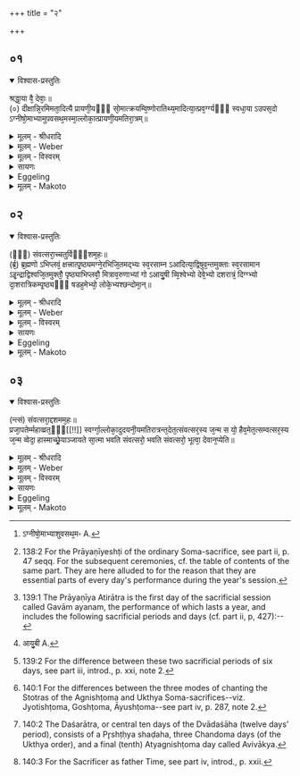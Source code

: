 +++
title = "२"

+++


##  ०१

<details open><summary>विश्वास-प्रस्तुतिः</summary>

श्रद्धा᳘या वै᳘ देवाः᳘॥  
(०) दीक्षान्नि᳘रमिमता᳘दित्यै प्रायणी᳘यᳫँ᳭ सो᳘मात्क्रयम्वि᳘ष्णोरातिथ्य᳘मादित्या᳘त्प्रव᳘र्ग्ग्यᳫँ᳭ स्वधा᳘या ऽउपस᳘दो ऽग्नीषो᳘माभ्यामुपवसथ᳘मस्मा᳘ल्लोका᳘त्प्रायणी᳘यमतिरा᳘त्रम्॥
</details>

<details><summary>मूलम् - श्रीधरादि</summary>

श्रद्धा᳘या वै᳘ देवाः᳘॥  
(०) दीक्षान्नि᳘रमिमता᳘दित्यै प्रायणी᳘यᳫँ᳭ सो᳘मात्क्रयम्वि᳘ष्णोरातिथ्य᳘मादित्या᳘त्प्रव᳘र्ग्ग्यᳫँ᳭ स्वधा᳘या ऽउपस᳘दो ऽग्नीषो᳘माभ्यामुपवसथ᳘मस्मा᳘ल्लोका᳘त्प्रायणी᳘यमतिरा᳘त्रम्॥
</details>

<details><summary>मूलम् - Weber</summary>

श्रद्धा᳘या वै᳘ देवाः᳘ ॥  
दीक्षां नि᳘रमिमता᳘दित्यै प्रायणी᳘यँ सो᳘मात्क्रयं वि᳘ष्णोरातिथ्य᳘मादित्या᳘त्प्रव᳘र्ग्यँ स्वधा᳘या उपस᳘दोऽग्नीषो᳘माभ्यामुपवसथ᳘मस्मा᳘ल्लोका᳘त्प्रायणी᳘यमतिरा᳘त्रँ᳘ [^wbr_1] ॥  

[^wbr_1]: ऽग्नीषो᳘माभ्याशुवसथ᳘म॰ A.
</details>

<details><summary>मूलम् - विस्वरम्</summary>


</details>

<details><summary>सायणः</summary>

…
</details>

<details><summary>Eggeling</summary>

1. Verily, from out of faith the gods fashioned the initiation, from out of Aditi the opening (sacrifice [^egg_424]), from out of Soma the buying (of Soma-plants), from out of Vishṇu the guest-offering, from out of the sun the Pravargya, from out of the Svadhā (the food of departed ancestors) the Upasads,

[^egg_424]: 138:2 For the Prāyaṇīyeshṭi of the ordinary Soma-sacrifice, see part ii, p. 47 seqq. For the subsequent ceremonies, cf. the table of contents of the same part. They are here alluded to for the reason that they are essential parts of every day's performance during the year's session.

from out of Agni and Soma the day of fasting, and from out of this world the opening Atirātra [^egg_425].

[^egg_425]: 139:1 The Prāyaṇīya Atirātra is the first day of the sacrificial session called Gavām ayanam, the performance of which lasts a year, and includes the following sacrificial periods and days (cf. part ii, p, 427):--
</details>

<details><summary>मूलम् - Makoto</summary>

श्रद्धा꣡या꣡ वै꣡ देवाः꣡ ।॥  
दीक्षां꣡ नि꣡रमिमता꣡दित्यै प्रा꣡यणी꣡यꣳ सो꣡मा꣡त् क्रयं꣡ वि꣡ष्णोर् आ꣡तिथ्य꣡म् आ꣡दित्या꣡त् प्रव꣡र्ग्यꣳ स्वधा꣡या꣡ उपस꣡दो ऽग्नीषो꣡मा꣡भ्या꣡म् उपवसथ꣡म् अस्मा꣡ल् लोका꣡त् प्रा꣡यणी꣡यम् अतिरा꣡त्रꣳ꣡ ॥॥
</details>


##  ०२


<details open><summary>विश्वास-प्रस्तुतिः</summary>

(ᳫँ᳭) संवत्सरा᳘च्चतुर्विᳫँ᳭शम᳘हः॥  
(र्ब्र᳘) ब्र᳘ह्मणो ऽभिप्लवं᳘ क्षत्त्रात्पृ᳘ष्ठ्यमग्ने᳘रभिजि᳘तमद्भ्यः स्व᳘रसाम्न ऽआदित्या᳘द्विषुव᳘न्तमुक्ताः स्व᳘रसामान ऽइ᳘न्द्राद्विश्वजि᳘तमुक्तौ᳘ पृष्ठ्याभिप्लवौ᳘ मित्राव᳘रुणाभ्यां गो ऽआयु᳘षी व्वि᳘श्वेभ्यो देवे᳘भ्यो दशरात्रं᳘ दिग्ग्भ्यो दा᳘शरात्रिकम्पृ᳘ष्ठ्यᳫँ᳭ षडह᳘मेभ्यो᳘ लोके᳘भ्यश्छन्दोमा᳘न्॥
</details>

<details><summary>मूलम् - श्रीधरादि</summary>

(ᳫँ᳭) संवत्सरा᳘च्चतुर्विᳫँ᳭शम᳘हः॥  
(र्ब्र᳘) ब्र᳘ह्मणो ऽभिप्लवं᳘ क्षत्त्रात्पृ᳘ष्ठ्यमग्ने᳘रभिजि᳘तमद्भ्यः स्व᳘रसाम्न ऽआदित्या᳘द्विषुव᳘न्तमुक्ताः स्व᳘रसामान ऽइ᳘न्द्राद्विश्वजि᳘तमुक्तौ᳘ पृष्ठ्याभिप्लवौ᳘ मित्राव᳘रुणाभ्यां गो ऽआयु᳘षी व्वि᳘श्वेभ्यो देवे᳘भ्यो दशरात्रं᳘ दिग्ग्भ्यो दा᳘शरात्रिकम्पृ᳘ष्ठ्यᳫँ᳭ षडह᳘मेभ्यो᳘ लोके᳘भ्यश्छन्दोमा᳘न्॥
</details>

<details><summary>मूलम् - Weber</summary>

संवत्सरा᳘च्चतुर्विशम᳘हः ॥  
ब्र᳘ह्मणोऽभिप्लवं᳘ क्षत्रात्पृ᳘ष्ठ्यमग्ने᳘रभिज्ञि᳘तमद्भ्यः स्व᳘रसाम्न आदित्या᳘द्विषुव᳘न्तमुक्ताः स्व᳘रसामान इ᳘न्द्राद्विश्वजि᳘तमुक्तौ᳘ पृष्ठ्याभिप्लवौ᳘ मित्राव᳘रुणाभ्यां गोऽआयु᳘षी [^wbr_2] वि᳘श्वेभ्यो देवे᳘भ्यो दशरात्रं᳘ दिग्भ्यो दा᳘शरात्रिकं पृ᳘ष्ठ्यँ षडह᳘मेभ्यो᳘ लोके᳘भ्यश्छन्दोमा᳘न् ॥  

[^wbr_2]: आयु᳘बी A.
</details>

<details><summary>मूलम् - विस्वरम्</summary>


</details>

<details><summary>सायणः</summary>

…
</details>

<details><summary>Eggeling</summary>

2. From out of the year (they fashioned) the Caturviṁśa day, from out of the priesthood the Abhiplava (shaḍaha), from out of the nobility the Pr̥shṭḥya (shaḍaha) [^egg_426], from out of Agni the Abhijit, from out of the waters the Svarasāman days, from out of the sun the Vishuvat,--the Svarasāman days have been told;--from out of Indra the Viśvajit,--the Pr̥shṭḥya and Abhiplava have been told;--from out of Mitra and Varuṇa the Go and

[^egg_426]: 139:2 For the difference between these two sacrificial periods of six days, see part iii, introd., p. xxi, note 2.

 Āyus [^egg_427], from out of the Viśve Devāḥ the Daśarātra [^egg_428], from out of the regions the Pr̥shṭḥya-shaḍaha of the Daśarātra, from out of these worlds the Chandoma days.

[^egg_427]: 140:1 For the differences between the three modes of chanting the Stotras of the Agnishṭoma and Ukthya Soma-sacrifices--viz. Jyotishṭoma, Goshṭoma, Āyushṭoma--see part iv, p. 287, note 2.

[^egg_428]: 140:2 The Daśarātra, or central ten days of the Dvādaśāha (twelve days’ period), consists of a Pr̥shṭḥya shaḍaha, three Chandoma days (of the Ukthya order), and a final (tenth) Atyagnishṭoma day called Avivākya.
</details>

<details><summary>मूलम् - Makoto</summary>

संवत्सरा꣡च् चतुर्विꣳश꣡म् अ꣡हः ।॥  
ब्र꣡ह्मणो ऽभिप्लवं꣡ क्षत्रा꣡त् पृष्ठ्यम् अग्ने꣡र् अभिजि꣡तम् अद्भ्यः꣡ स्व꣡रसा꣡म्न आ꣡दित्या꣡द् विषुव꣡न्तम् उक्ताः꣡ स्व꣡रसा꣡मा꣡न इ꣡न्द्रा꣡द्विश्वजि꣡तम् उक्तौ꣡ पृष्ठ्या꣡भिप्लवौ꣡ मित्रा꣡व꣡रुणा꣡भ्यां꣡ गोआ꣡यु꣡षी वि꣡श्वेभ्यो देवे꣡भ्यो दशरा꣡त्रं꣡ दिग्भ्यो꣡ दा꣡शरा꣡त्रिकं पृ꣡ष्ठ्यꣳ षडह꣡म् एभ्यो꣡ लोके꣡भ्यश् छन्दोमा꣡न् ॥॥
</details>


##  ०३


<details open><summary>विश्वास-प्रस्तुतिः</summary>

(न्त्सं) संवत्सरा᳘द्दशमम᳘हः॥  
प्रजा᳘पतेर्म्महाव्व्रत᳘ᳫँ᳘[[!!]] स्वर्ग्गा᳘ल्लोका᳘दुदयनी᳘यमतिरात्रन्त᳘देत᳘त्संवत्सर᳘स्य ज᳘न्म स यो᳘ हैव᳘मेत᳘त्सम्वत्सर᳘स्य ज᳘न्म व्वेदा᳘ हास्माच्छ्रे᳘याञ्जायते सा᳘त्मा भवति संवत्सरो᳘ भवति संवत्सरो᳘ भूत्वा᳘ देवान᳘प्येति॥
</details>

<details><summary>मूलम् - श्रीधरादि</summary>

(न्त्सं) संवत्सरा᳘द्दशमम᳘हः॥  
प्रजा᳘पतेर्म्महाव्व्रत᳘ᳫँ᳘[[!!]] स्वर्ग्गा᳘ल्लोका᳘दुदयनी᳘यमतिरात्रन्त᳘देत᳘त्संवत्सर᳘स्य ज᳘न्म स यो᳘ हैव᳘मेत᳘त्सम्वत्सर᳘स्य ज᳘न्म व्वेदा᳘ हास्माच्छ्रे᳘याञ्जायते सा᳘त्मा भवति संवत्सरो᳘ भवति संवत्सरो᳘ भूत्वा᳘ देवान᳘प्येति॥
</details>

<details><summary>मूलम् - Weber</summary>

संवत्सरा᳘द्दशमम᳘हः ॥  
प्रजा᳘पतेर्महा᳘व्रतँ᳘ स्वर्गा᳘ल्लोका᳘दुदयनी᳘यमतिरात्रं त᳘देत᳘त्संवत्सर᳘स्य ज᳘न्म स यो हैव᳘मेत᳘त्संवत्सर᳘स्य ज᳘न्म वेदा᳘ हास्माच्छ्रे᳘यान्जायते सा᳘त्मा भवति संवत्सरो᳘ भवति संवत्सरो᳘ भूत्वा᳘ देवान᳘प्येति ॥ ब्राह्मणम् ॥२॥
</details>

<details><summary>मूलम् - विस्वरम्</summary>


</details>

<details><summary>सायणः</summary>

…
</details>

<details><summary>Eggeling</summary>

3. From out of the year (they fashioned) the tenth day, from out of Prajāpati the Mahāvrata, and from out of the world of heaven the Udayanīya Atirātra:--such was the birth of the Year; and, verily, whosoever thus knows that birth of the Year becomes more (and more) glorious to (the end of) it, he becomes possessed of a (new) body, he becomes the Year, and, as the Year [^egg_429], he goes to the gods.

[^egg_429]: 140:3 For the Sacrificer as father Time, see part iv, introd., p. xxii.
</details>

<details><summary>मूलम् - Makoto</summary>

संवत्सरा꣡द् दशम꣡म् अ꣡हः ।॥  
प्रजा꣡पतेर् महा꣡व्रतꣳ꣡ स्वर्गा꣡ल् लोका꣡द् उदयनी꣡यम् अतिरा꣡त्रं꣡ त꣡द् एत꣡त् संवत्सर꣡स्य ज꣡न्म स꣡ यो꣡ हैव꣡म् एत꣡त् संवत्सर꣡स्य ज꣡न्म वे꣡दा꣡ हा꣡स्मा꣡च् छ्रे꣡या꣡न् जा꣡यते सा꣡त्मा꣡ भवति संवत्सरो꣡ भवति संवत्सरो꣡ भूत्वा꣡ देवा꣡न् अ꣡प्येति ॥॥
</details>


